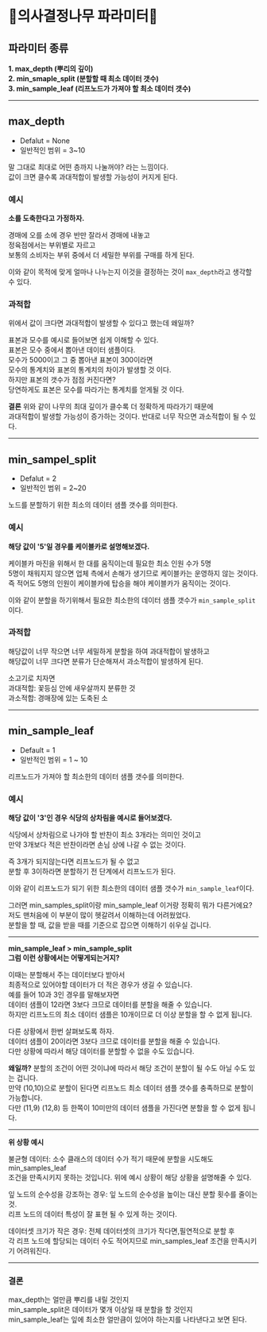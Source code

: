 # 🌳의사결정나무 파라미터🌳

## 파라미터 종류
**1. max_depth (뿌리의 깊이)**  
**2. min_smaple_split (분할할 때 최소 데이터 갯수)**   
**3. min_sample_leaf (리프노드가 가져야 할 최소 데이터 갯수)**

---

## max_depth
- Defalut = None
- 일반적인 범위 = 3~10

말 그대로 최대로 어떤 층까지 나눌꺼야? 라는 느낌이다.  
값이 크면 클수록 과대적합이 발생할 가능성이 커지게 된다.  

### 예시
**소를 도축한다고 가정하자.**

경매에 오를 소에 경우 반만 잘라서 경매에 내놓고  
정육점에서는 부위별로 자르고  
보통의 소비자는 부위 중에서 더 세밀한 부위를 구매를 하게 된다.  

이와 같이 목적에 맞게 얼마나 나누는지 이것을 결정하는 것이 `max_depth`라고 생각할 수 있다.  

### 과적합
위에서 값이 크다면 과대적합이 발생할 수 있다고 했는데 왜일까?  
  
표본과 모수를 예시로 들어보면 쉽게 이해할 수 있다.  
표본은 모수 중에서 뽑아낸 데이터 샘플이다.  
모수가 5000이고 그 중 뽑아낸 표본이 300이라면    
모수의 통계치와 표본의 통계치의 차이가 발생할 것 이다.  
하지만 표본의 갯수가 점점 커진다면?    
당연하게도 표본은 모수를 따라가는 통계치를 얻게될 것 이다.    

**결론** 
위와 같이 나무의 최대 깊이가 클수록 더 정확하게 따라가기 때문에  
과대적합이 발생할 가능성이 증가하는 것이다. 반대로 너무 작으면 과소적합이 될 수 있다.  

---

## min_sampel_split
- Defalut = 2 
- 일반적인 범위 = 2~20

노드를 분할하기 위한 최소의 데이터 샘플 갯수를 의미한다.  
  
### 예시
**해당 값이 '5'일 경우를 케이블카로 설명해보겠다.**  
  
케이블카 마진을 위해서 한 대를 움직이는데 필요한 최소 인원 수가 5명  
5명이 채워지지 않으면 업체 측에서 손해가 생기므로 케이블카는 운영하지 않는 것이다.  
즉 적어도 5명의 인원이 케이블카에 탑승을 해야 케이블카가 움직이는 것이다.  
  
이와 같이 분할을 하기위해서 필요한 최소한의 데이터 샘플 갯수가 `min_sample_split`이다.  
  
### 과적합
해당값이 너무 작으면 너무 세밀하게 분할을 하여 과대적합이 발생하고  
해당값이 너무 크다면 분류가 단순해져서 과소적합이 발생하게 된다.  

소고기로 치자면   
과대적합: 꽃등심 안에 새우살까지 분류한 것  
과소적합: 경매장에 있는 도축된 소  

---
## min_sample_leaf
- Default = 1  
- 일반적인 범위 = 1 ~ 10  
  
리프노드가 가져야 할 최소한의 데이터 샘플 갯수를 의미한다.  

### 예시
**해당 값이 '3'인 경우 식당의 상차림을 예시로 들어보겠다.**  
  
식당에서 상차림으로 나가야 할 반찬이 최소 3개라는 의미인 것이고  
만약 3개보다 적은 반찬이라면 손님 상에 나갈 수 없는 것이다.  

즉 3개가 되지않는다면 리프노드가 될 수 없고  
분할 후 3이하라면 분할하기 전 단계에서 리프노드가 된다.  
  
이와 같이 리프노드가 되기 위한 최소한의 데이터 샘플 갯수가 `min_sample_leaf`이다.  
  
그러면 min_samples_split이랑 min_sample_leaf 이거랑 정확히 뭐가 다른거에요?  
저도 맨처음에 이 부분이 많이 헷갈려서 이해하는데 어려웠었다.  
분할을 할 때, 값을 받을 때를 기준으로 잡으면 이해하기 쉬우실 겁니다.  

---
**min_sample_leaf >  min_sample_split  
그럼 이런 상황에서는 어떻게되는거지?**  

이때는 분할해서 주는 데이터보다 받아서  
최종적으로 있어야할 데이터가 더 적은 경우가 생길 수 있습니다.  
예를 들어 10과 3인 경우를 말해보자면  
데이터 샘플이 12라면 3보다 크므로 데이터를 분할을 해줄 수 있습니다.  
하지만 리프노드의 최소 데이터 샘플은 10개이므로 더 이상 분할을 할 수 없게 됩니다.  
  
다른 상황에서 한번 살펴보도록 하자.  
데이터 샘플이 20이라면 3보다 크므로 데이터를 분할을 해줄 수 있습니다.  
다만 상황에 따라서 해당 데이터를 분할할 수 없을 수도 있습니다.  

**왜일까?**
분할의 조건이 어떤 것이냐에 따라서 해당 조건이 분할이 될 수도 아닐 수도 있는 겁니다.  
만약 (10,10)으로 분할이 된다면 리프노드 최소 데이터 샘플 갯수를 충족하므로 분할이 가능합니다.  
다만 (11,9) (12,8) 등 한쪽이 10미만의 데이터 샘플을 가진다면 분할을 할 수 없게 됩니다.  

---
**위 상황 예시**

불균형 데이터: 소수 클래스의 데이터 수가 적기 때문에 분할을 시도해도 min_samples_leaf  
  조건을 만족시키지 못하는 것입니다. 위에 예시 상황이 해당 상황을 설명해줄 수 있다.  

잎 노드의 순수성을 강조하는 경우: 잎 노드의 순수성을 높이는 대신 분할 횟수를 줄이는 것.   
리프 노드의 데이터 특성이 잘 표현 될 수 있게 하는 것이다.

데이터셋 크기가 작은 경우: 전체 데이터셋의 크기가 작다면,필연적으로 분할 후   
각 리프 노드에 할당되는 데이터 수도 적어지므로 min_samples_leaf 조건을 만족시키기 어려워진다. 

---

### 결론

max_depth는 얼만큼 뿌리를 내릴 것인지  
min_sample_split은 데이터가 몇개 이상일 때 분할을 할 것인지  
min_sample_leaf는 잎에 최소한 얼만큼이 있어야 하는지를 나타낸다고 보면 된다.
